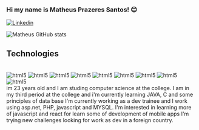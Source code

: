 

### Hi my name is Matheus Prazeres Santos! 😊

[![Linkedin](https://img.shields.io/badge/LinkedIn-0077B5?style=for-the-badge&logo=linkedin&logoColor=white)](https://www.linkedin.com/in/matheuspsantos/)

![Matheus GitHub stats](https://github-readme-stats.vercel.app/api?username=prazeresmath&show_icons=true&theme=radical)

## Technologies

<div style="display: inline_block"><br />
    <img alt="html5" align="center" src="https://img.shields.io/badge/HTML-239120?style=for-the-badge&logo=html5&logoColor=white" />
    <img alt="html5" align="center" src="https://img.shields.io/badge/CSS-239120?&style=for-the-badge&logo=css3&logoColor=white" />
    <img alt="html5" align="center" src="https://img.shields.io/badge/JavaScript-F7DF1E?style=for-the-badge&logo=javascript&logoColor=black" />
    <img alt="html5" align="center" src="https://img.shields.io/badge/.NET-5C2D91?style=for-the-badge&logo=.net&logoColor=white" />
    <img alt="html5" align="center" src="https://img.shields.io/badge/C-00599C?style=for-the-badge&logo=c&logoColor=white" />
    <img alt="html5" align="center" src="https://img.shields.io/badge/Java-ED8B00?style=for-the-badge&logo=java&logoColor=white" />
    <img alt="html5" align="center" src="https://img.shields.io/badge/PHP-777BB4?style=for-the-badge&logo=php&logoColor=white" />
    <img alt="html5" align="center" src="https://img.shields.io/badge/Bootstrap-563D7C?style=for-the-badge&logo=bootstrap&logoColor=white" />
    <img alt="html5" align="center" src="https://img.shields.io/badge/MySQL-00000F?style=for-the-badge&logo=mysql&logoColor=white" />
    
</div>
 im 23 years old and I am studing computer science at the college. I am in my third period at the college and i'm currently learning JAVA, C and some principles of data base
I'm currently working as a dev trainee and I work using asp.net, PHP, javascript and MYSQL. I'm interested in learning more of javascript and react for learn some of development of mobile apps
I'm trying new challenges looking for work as dev in a foreign country.


